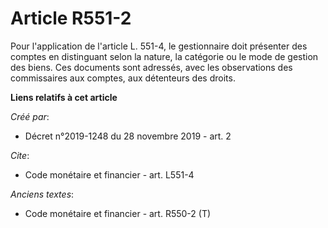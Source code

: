 # Article R551-2

Pour l'application de l'article L. 551-4, le gestionnaire doit présenter des comptes en distinguant selon la nature, la
catégorie ou le mode de gestion des biens. Ces documents sont adressés, avec les observations des commissaires aux comptes,
aux détenteurs des droits.

**Liens relatifs à cet article**

_Créé par_:

  - Décret n°2019-1248 du 28 novembre 2019 - art. 2

_Cite_:

  - Code monétaire et financier - art. L551-4

_Anciens textes_:

  - Code monétaire et financier - art. R550-2 (T)
